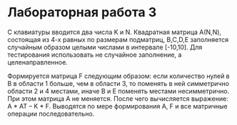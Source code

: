 # Лабораторная работа 3

С клавиатуры вводится два числа K и N. Квадратная матрица А(N,N), состоящая из 4-х
равных по размерам подматриц, B,C,D,E заполняется случайным образом целыми
числами в интервале [-10,10]. Для тестирования использовать не случайное заполнение, а
целенаправленное.

Формируется матрица F следующим образом: если количество нулей в В в области 1
больше, чем в области 3, то поменять в ней симметрично области 2 и 4 местами, иначе
В и Е поменять местами несимметрично. При этом матрица А не меняется. После чего
вычисляется выражение: A * AT – K * F. Выводятся по мере формирования А, F и все
матричные операции последовательно.